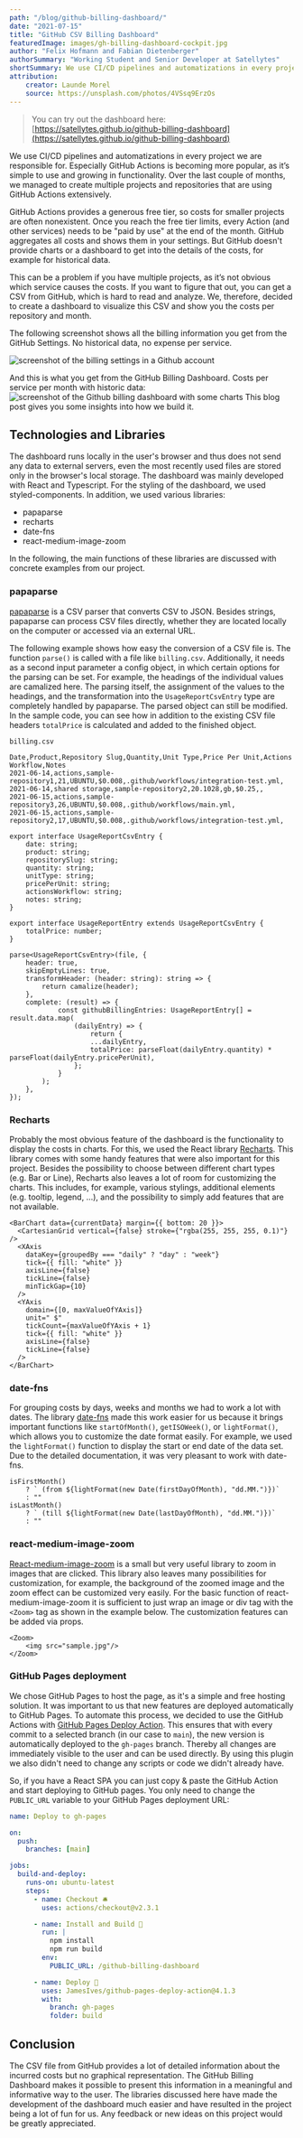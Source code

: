 ```yaml
---
path: "/blog/github-billing-dashboard/"
date: "2021-07-15"
title: "GitHub CSV Billing Dashboard"
featuredImage: images/gh-billing-dashboard-cockpit.jpg
author: "Felix Hofmann and Fabian Dietenberger"
authorSummary: "Working Student and Senior Developer at Satellytes"
shortSummary: We use CI/CD pipelines and automatizations in every project we are responsible for. Especially GitHub Actions is becoming more popular, as it’s simple to use and growing in functionality. Over the last couple of months, we managed to create multiple projects and repositories that are using GitHub Actions extensively. GitHub Actions provides a generous free tier, so costs for smaller projects are often nonexistent. Once you reach the free tier limits, every Action (and other services) needs to be "paid by use" at the end of the month. GitHub aggregates all costs and shows them in your settings. But GitHub doesn't provide charts or a dashboard to get into the details of the costs, for example for historical data. This can be a problem if you have multiple projects, as it’s not obvious which service causes the costs. If you want to figure that out, you can get a CSV from GitHub, which is hard to read and analyze. We, therefore, decided to create a dashboard to visualize this CSV and show you the costs per repository and month.
attribution:
    creator: Launde Morel
    source: https://unsplash.com/photos/4VSsq9ErzOs
---
```




> You can try out the dashboard here: [https://satellytes.github.io/github-billing-dashboard](https://satellytes.github.io/github-billing-dashboard)

We use CI/CD pipelines and automatizations in every project we are responsible for. Especially GitHub Actions is becoming more popular, as it’s simple to use and growing in functionality. Over the last couple of months, we managed to create multiple projects and repositories that are using GitHub Actions extensively.

GitHub Actions provides a generous free tier, so costs for smaller projects are often nonexistent. Once you reach the free tier limits, every Action (and other services) needs to be "paid by use" at the end of the month. GitHub aggregates all costs and shows them in your settings. But GitHub doesn't provide charts or a dashboard to get into the details of the costs, for example for historical data.

This can be a problem if you have multiple projects, as it’s not obvious which service causes the costs. If you want to figure that out, you can get a CSV from GitHub, which is hard to read and analyze. We, therefore, decided to create a dashboard to visualize this CSV and show you the costs per repository and month.

The following screenshot shows all the billing information you get from the GitHub Settings. No historical data, no expense per service.

![screenshot of the billing settings in a Github account](images/gh-billing-dashboard-screenshot-of-gh-billing-settings.png)

And this is what you get from the GitHub Billing Dashboard. Costs per service per month with historic data:
![screenshot of the Github billing dashboard with some charts](images/gh-billing-dashboard-screenshot-of-gh-dashboard.png)
This blog post gives you some insights into how we build it.

## Technologies and Libraries

The dashboard runs locally in the user's browser and thus does not send any data to external servers, even the most recently used files are stored only in the browser's local storage. The dashboard was mainly developed with React and Typescript. For the styling of the dashboard, we used styled-components. In addition, we used various libraries:
+ papaparse
+ recharts
+ date-fns
+ react-medium-image-zoom 

In the following, the main functions of these libraries are discussed with concrete examples from our project.


### papaparse

[papaparse](https://github.com/mholt/PapaParse) is a CSV parser that converts CSV to JSON. Besides strings, papaparse can process CSV files directly, whether they are located locally on the computer or accessed via an external URL.

The following example shows how easy the conversion of a CSV file is. The function `parse()` is called with a file like `billing.csv`. Additionally, it needs as a second input parameter a config object, in which certain options for the parsing can be set. For example, the headings of the individual values are camalized here. The parsing itself, the assignment of the values to the headings, and the transformation into the `UsageReportCsvEntry` type are completely handled by papaparse. The parsed object can still be modified. In the sample code, you can see how in addition to the existing CSV file headers `totalPrice` is calculated and added to the finished object.

```
billing.csv

Date,Product,Repository Slug,Quantity,Unit Type,Price Per Unit,Actions Workflow,Notes
2021-06-14,actions,sample-repository1,21,UBUNTU,$0.008,.github/workflows/integration-test.yml,
2021-06-14,shared storage,sample-repository2,20.1028,gb,$0.25,,
2021-06-15,actions,sample-repository3,26,UBUNTU,$0.008,.github/workflows/main.yml,
2021-06-15,actions,sample-repository2,17,UBUNTU,$0.008,.github/workflows/integration-test.yml,
```

```tsx
export interface UsageReportCsvEntry {
	date: string;
	product: string;
	repositorySlug: string;
	quantity: string;
	unitType: string;
	pricePerUnit: string;
	actionsWorkflow: string;
	notes: string;
}

export interface UsageReportEntry extends UsageReportCsvEntry {
	totalPrice: number;
}

parse<UsageReportCsvEntry>(file, {
	header: true,
	skipEmptyLines: true,
	transformHeader: (header: string): string => {
		return camalize(header);
	},
	complete: (result) => {
			const githubBillingEntries: UsageReportEntry[] = result.data.map(
				(dailyEntry) => {
					return {
					...dailyEntry,
					totalPrice: parseFloat(dailyEntry.quantity) * parseFloat(dailyEntry.pricePerUnit),
				};
			}
		);
	},
});
```

### Recharts

Probably the most obvious feature of the dashboard is the functionality to display the costs in charts. For this, we used the React library [Recharts](https://github.com/recharts/recharts). This library comes with some handy features that were also important for this project. Besides the possibility to choose between different chart types (e.g. Bar or Line), Recharts also leaves a lot of room for customizing the charts. This includes, for example, various stylings, additional elements (e.g. tooltip, legend, ...), and the possibility to simply add features that are not available.

```tsx
<BarChart data={currentData} margin={{ bottom: 20 }}>
  <CartesianGrid vertical={false} stroke={"rgba(255, 255, 255, 0.1)"} />
  <XAxis
    dataKey={groupedBy === "daily" ? "day" : "week"}
    tick={{ fill: "white" }}
    axisLine={false}
    tickLine={false}
    minTickGap={10}
  />
  <YAxis
    domain={[0, maxValueOfYAxis]}
    unit=" $"
    tickCount={maxValueOfYAxis + 1}
    tick={{ fill: "white" }}
    axisLine={false}
    tickLine={false}
  />
</BarChart>
```

### date-fns

For grouping costs by days, weeks and months we had to work a lot with dates. The library [date-fns](https://github.com/date-fns/date-fns) made this work easier for us because it brings important functions like `startOfMonth()`, `getISOWeek()`, or `lightFormat()`, which allows you to customize the date format easily. For example, we used the `lightFormat()` function to display the start or end date of the data set. Due to the detailed documentation, it was very pleasant to work with date-fns.

```tsx
isFirstMonth()
	? ` (from ${lightFormat(new Date(firstDayOfMonth), "dd.MM.")})`
	: ""
isLastMonth()
	? ` (till ${lightFormat(new Date(lastDayOfMonth), "dd.MM.")})`
	: ""
```

### react-medium-image-zoom

[React-medium-image-zoom](https://github.com/rpearce/image-zoom) is a small but very useful library to zoom in images that are clicked. This library also leaves many possibilities for customization, for example, the background of the zoomed image and the zoom effect can be customized very easily. For the basic function of react-medium-image-zoom it is sufficient to just wrap an image or div tag with the `<Zoom>` tag as shown in the example below. The customization features can be added via props.

```tsx
<Zoom>
	<img src="sample.jpg"/>
</Zoom>
```

### GitHub Pages deployment

We chose GitHub Pages to host the page, as it's a simple and free hosting solution. It was important to us that new features are deployed automatically to GitHub Pages. To automate this process, we decided to use the GitHub Actions with [GitHub Pages Deploy Action](https://github.com/JamesIves/github-pages-deploy-action).
This ensures that with every commit to a selected branch (in our case to `main`), the new version is automatically deployed to the `gh-pages` branch. Thereby all changes are immediately visible to the user and can be used directly. By using this plugin we also didn't need to change any scripts or code we didn't already have.

So, if you have a React SPA you can just copy & paste the GitHub Action and start deploying to GitHub pages. You only need to change the `PUBLIC_URL` variable to your GitHub Pages deployment URL:

```yaml
name: Deploy to gh-pages

on:
  push:
    branches: [main]

jobs:
  build-and-deploy:
    runs-on: ubuntu-latest
    steps:
      - name: Checkout 🛎️
        uses: actions/checkout@v2.3.1

      - name: Install and Build 🔧
        run: |
          npm install
          npm run build
        env:
          PUBLIC_URL: /github-billing-dashboard

      - name: Deploy 🚀
        uses: JamesIves/github-pages-deploy-action@4.1.3
        with:
          branch: gh-pages
          folder: build
```


## Conclusion
The CSV file from GitHub provides a lot of detailed information about the incurred costs but no graphical representation. The GitHub Billing Dashboard makes it possible to present this information in a meaningful and informative way to the user. The libraries discussed here have made the development of the dashboard much easier and have resulted in the project being a lot of fun for us.  Any feedback or new ideas on this project would be greatly appreciated.